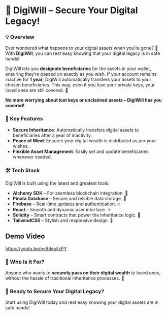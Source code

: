 # 🚀 DigiWill – Secure Your Digital Legacy!  

### 💡 Overview  
Ever wondered what happens to your digital assets when you're gone? 💸  
With **DigiWill**, you can rest easy knowing that your digital legacy is in safe hands!  

DigiWill lets you **designate beneficiaries** for the assets in your wallet, ensuring they’re passed on exactly as you wish. If your account remains inactive for **1 year**, DigiWill automatically transfers your assets to your chosen beneficiaries. This way, even if you lose your private keys, your loved ones are still covered. 💖  

**No more worrying about lost keys or unclaimed assets – DigiWill has you covered!**  

### 🔑 Key Features  
- **Secure Inheritance**: Automatically transfers digital assets to beneficiaries after a year of inactivity.  
- **Peace of Mind**: Ensures your digital wealth is distributed as per your wishes.  
- **Flexible Asset Management**: Easily set and update beneficiaries whenever needed.  

### 🛠️ Tech Stack  
DigiWill is built using the latest and greatest tools:  
- **Alchemy SDK** – For seamless blockchain integration. 🔗  
- **Pinata Database** – Secure and reliable data storage. 📂  
- **Firebase** – Real-time updates and authentication. 🔥  
- **React** – Smooth and dynamic user interface. ⚛️  
- **Solidity** – Smart contracts that power the inheritance logic. 🔐  
- **TailwindCSS** – Stylish and responsive design. 🎨  


Demo  Video
----------
https://youtu.be/oyBdeulizPY


### 👥 Who Is It For?  
Anyone who wants to **securely pass on their digital wealth** to loved ones, without the hassle of traditional inheritance processes. 💼  

### 🚀 Ready to Secure Your Digital Legacy?  
Start using DigiWill today and rest easy knowing your digital assets are in safe hands!  
